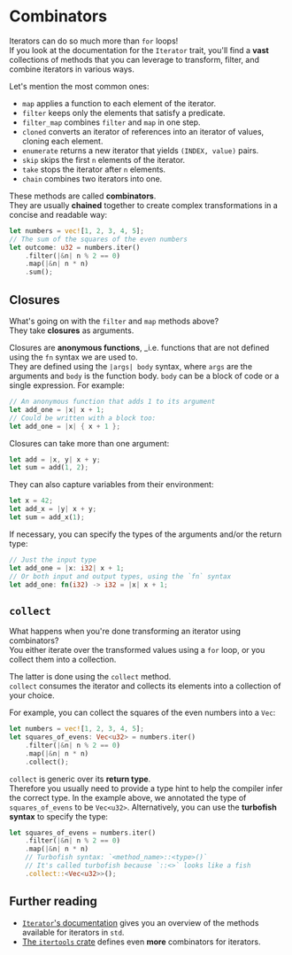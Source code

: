 # Combinators

Iterators can do so much more than `for` loops!  
If you look at the documentation for the `Iterator` trait, you'll find a **vast** collections of 
methods that you can leverage to transform, filter, and combine iterators in various ways.

Let's mention the most common ones:

- `map` applies a function to each element of the iterator.
- `filter` keeps only the elements that satisfy a predicate.
- `filter_map` combines `filter` and `map` in one step.
- `cloned` converts an iterator of references into an iterator of values, cloning each element.
- `enumerate` returns a new iterator that yields `(INDEX, value)` pairs.
- `skip` skips the first `n` elements of the iterator.
- `take` stops the iterator after `n` elements.
- `chain` combines two iterators into one.

These methods are called **combinators**.  
They are usually **chained** together to create complex transformations in a concise and readable way:

```rust
let numbers = vec![1, 2, 3, 4, 5];
// The sum of the squares of the even numbers
let outcome: u32 = numbers.iter()
    .filter(|&n| n % 2 == 0)
    .map(|&n| n * n)
    .sum();
```

## Closures

What's going on with the `filter` and `map` methods above?  
They take **closures** as arguments.

Closures are **anonymous functions**, _i.e. functions that are not defined using the `fn` syntax we are used to.  
They are defined using the `|args| body` syntax, where `args` are the arguments and `body` is the function body.
`body` can be a block of code or a single expression.
For example:

```rust
// An anonymous function that adds 1 to its argument
let add_one = |x| x + 1;
// Could be written with a block too:
let add_one = |x| { x + 1 };
```

Closures can take more than one argument:

```rust
let add = |x, y| x + y;
let sum = add(1, 2);
```

They can also capture variables from their environment:

```rust
let x = 42;
let add_x = |y| x + y;
let sum = add_x(1);
```

If necessary, you can specify the types of the arguments and/or the return type:

```rust
// Just the input type
let add_one = |x: i32| x + 1;
// Or both input and output types, using the `fn` syntax
let add_one: fn(i32) -> i32 = |x| x + 1;
```

## `collect`

What happens when you're done transforming an iterator using combinators?  
You either iterate over the transformed values using a `for` loop, or you collect them into a collection.

The latter is done using the `collect` method.  
`collect` consumes the iterator and collects its elements into a collection of your choice.

For example, you can collect the squares of the even numbers into a `Vec`:

```rust
let numbers = vec![1, 2, 3, 4, 5];
let squares_of_evens: Vec<u32> = numbers.iter()
    .filter(|&n| n % 2 == 0)
    .map(|&n| n * n)
    .collect();
```

`collect` is generic over its **return type**.  
Therefore you usually need to provide a type hint to help the compiler infer the correct type.
In the example above, we annotated the type of `squares_of_evens` to be `Vec<u32>`.
Alternatively, you can use the **turbofish syntax** to specify the type:

```rust
let squares_of_evens = numbers.iter()
    .filter(|&n| n % 2 == 0)
    .map(|&n| n * n)
    // Turbofish syntax: `<method_name>::<type>()`
    // It's called turbofish because `::<>` looks like a fish
    .collect::<Vec<u32>>();
```

## Further reading

- [`Iterator`'s documentation](https://doc.rust-lang.org/std/iter/trait.Iterator.html) gives you an
  overview of the methods available for iterators in `std`.
- [The `itertools` crate](https://docs.rs/itertools/) defines even **more** combinators for iterators. 